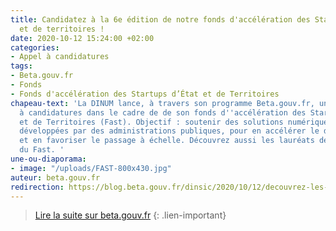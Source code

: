 ```yaml
---
title: Candidatez à la 6e édition de notre fonds d'accélération des Startups d’État
  et de territoires !
date: 2020-10-12 15:24:00 +02:00
categories:
- Appel à candidatures
tags:
- Beta.gouv.fr
- Fonds
- Fonds d'accélération des Startups d’État et de Territoires
chapeau-text: 'La DINUM lance, à travers son programme Beta.gouv.fr, un nouvel appel
  à candidatures dans le cadre de de son fonds d''accélération des Startups d’État
  et de Territoires (Fast). Objectif : soutenir des solutions numériques existantes,
  développées par des administrations publiques, pour en accélérer le déploiement
  et en favoriser le passage à échelle. Découvrez aussi les lauréats de la 5e édition
  du Fast. '
une-ou-diaporama:
- image: "/uploads/FAST-800x430.jpg"
auteur: beta.gouv.fr
redirection: https://blog.beta.gouv.fr/dinsic/2020/10/12/decouvrez-les-laureats-du-fast-5-candidatez-au-fast-6/
---
```


> [Lire la suite sur beta.gouv.fr](https://blog.beta.gouv.fr/dinsic/2020/10/12/decouvrez-les-laureats-du-fast-5-candidatez-au-fast-6/)
{: .lien-important}